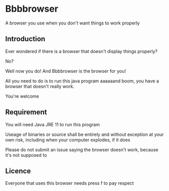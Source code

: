 # Bbbbrowser
A browser you use when you don't want things to work properly

## Introduction
Ever wondered if there is a browser that doesn't display things properly?

No?

Well now you do! And Bbbbrowser is the browser for you!

All you need to do is to run this java program aaaaaand boom, you have a browser that doesn't really work.

You're welcome

## Requirement
You will need Java JRE 11 to run this program

Useage of binaries or source shall be entirely and without exception at your own risk, including when your computer explodes, if it does

Please do not submit an issue saying the browser doesn't work, because it's not supposed to

## Licence
Everyone that uses this browser needs press f to pay respect
